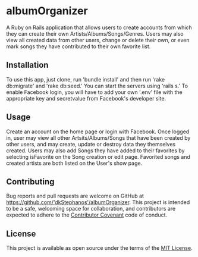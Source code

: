 # albumOrganizer
A Ruby on Rails application that allows users to create accounts from which they can create their own Artists/Albums/Songs/Genres. Users may also view all created data from other users, change or delete their own, or even mark songs they have contributed to their own favorite list.


## Installation

To use this app, just clone, run 'bundle install' and then run 'rake db:migrate' and 'rake db:seed.' You can start the servers using 'rails s.' To enable Facebook login, you will have to add your own '.env' file with the appropriate key and secretvalue from Facebook's developer site.

## Usage

Create an account on the home page or login with Facebook. Once logged in, user may view all other Artsits/Albums/Songs that have been created by other users, and may create, update or destroy data they themselves created. Users may also add Songs they have added to their favorites by selecting isFavorite on the Song creation or edit page. Favorited songs and created artists are both listed on the User's show page.

## Contributing

Bug reports and pull requests are welcome on GitHub at https://github.com/'dkStephanos'/albumOrganizer. This project is intended to be a safe, welcoming space for collaboration, and contributors are expected to adhere to the [Contributor Covenant](http://contributor-covenant.org) code of conduct.

## License

This project is available as open source under the terms of the [MIT License](http://opensource.org/licenses/MIT).
